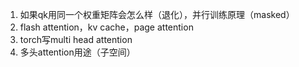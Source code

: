 1. 如果qk用同一个权重矩阵会怎么样（退化），并行训练原理（masked）
2. flash attention，kv cache，page attention
3. torch写multi head attention
4. 多头attention用途（子空间）
